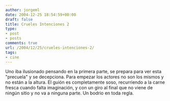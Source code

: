 ```yaml
---
author: jorgeml
date: 2004-12-25 18:54:59+00:00
draft: false
title: Crueles Intenciones 2
type: 
- post
- posts
comments: true
url: /2004/12/25/crueles-intenciones-2/
tags:
- cine
---
```


Uno iba ilusionado pensando en la primera parte, se prepara para ver esta "precuela" y se decepciona. Para empezar los actores no son los mismos y no están a la altura. El guión es completamente soso, recurriendo a la carne fresca cuando falta imaginación, y con un giro al final que no viene de ningún sitio y no va a ninguna parte. Un bodrio en toda regla.

